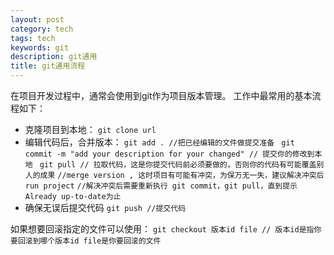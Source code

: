```yaml
---
layout: post
category: tech
tags: tech
keywords: git
description: git通用
title: git通用流程
---
```


在项目开发过程中，通常会使用到git作为项目版本管理。
工作中最常用的基本流程如下：

* 克隆项目到本地：
	``` git clone url ```
* 编辑代码后，合并版本：
	``` git add . //把已经编辑的文件做提交准备 ```
	```	git commit -m "add your description for your changed" // 提交你的修改到本地```
		``` git pull // 拉取代码，这是你提交代码前必须要做的，否则你的代码有可能覆盖别人的成果``` 
       ``` //merge version , 这时项目有可能有冲突，为保万无一失，建议解决冲突后run project ```
       ``` //解决冲突后需要重新执行 git commit，git pull，直到提示 Already up-to-date为止 ```
* 确保无误后提交代码
    ```git push //提交代码```

如果想要回滚指定的文件可以使用：
``` git checkout 版本id file // 版本id是指你要回滚到哪个版本id file是你要回滚的文件 ```